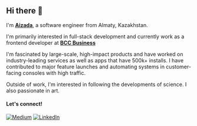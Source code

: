 ## Hi there 👋

I'm [**Aizada**](https://webaiz.com), a software engineer from Almaty, Kazakhstan.

I'm primarily interested in full-stack development and currently work as a
frontend developer at [**BCC Business**](https://business.bcc.kz)

I'm fascinated by large-scale, high-impact products and have worked on industry-leading services as well as apps that have 500k+ installs. I have contributed to major feature launches and automating systems in customer-facing consoles with high traffic.

Outside of work, I'm interested in following the developments of science. I also passionate in art.

#### Let's connect!
[<img alt="Medium" src="https://img.shields.io/badge/Medium-%23000000.svg?&style=for-the-badge&logo=Medium&logoColor=white" />](https://medium.com/@webaiz)
[<img alt="LinkedIn" src="https://img.shields.io/badge/LinkedIn-%230E76A8.svg?&style=for-the-badge&logo=LinkedIn&logoColor=white" />](https://linkedin.com/in/webaiz)
